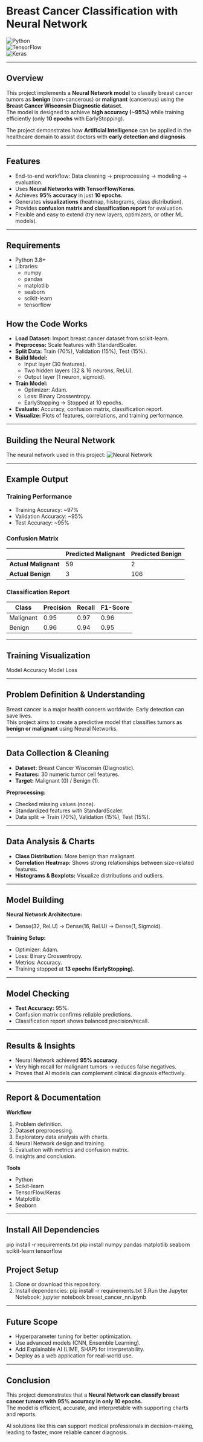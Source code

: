 #  Breast Cancer Classification with Neural Network

![Python](https://img.shields.io/badge/Python-3.8%2B-blue)  
![TensorFlow](https://img.shields.io/badge/TensorFlow-2.x-orange)  
![Keras](https://img.shields.io/badge/Keras-Neural--Network-green)  

---

##  Overview
This project implements a **Neural Network model** to classify breast cancer tumors as **benign** (non-cancerous) or **malignant** (cancerous) using the **Breast Cancer Wisconsin Diagnostic dataset**.  
The model is designed to achieve **high accuracy (~95%)** while training efficiently (only **10 epochs** with EarlyStopping).  

The project demonstrates how **Artificial Intelligence** can be applied in the healthcare domain to assist doctors with **early detection and diagnosis**.  

---

##  Features
- End-to-end workflow: Data cleaning → preprocessing → modeling → evaluation.  
- Uses **Neural Networks with TensorFlow/Keras**.  
- Achieves **95% accuracy** in just **10 epochs**.  
- Generates **visualizations** (heatmap, histograms, class distribution).  
- Provides **confusion matrix and classification report** for evaluation.  
- Flexible and easy to extend (try new layers, optimizers, or other ML models).  

---

##  Requirements
- Python 3.8+  
- Libraries:  
  - numpy  
  - pandas  
  - matplotlib  
  - seaborn  
  - scikit-learn  
  - tensorflow
 
   
##  How the Code Works

- **Load Dataset:** Import breast cancer dataset from scikit-learn.  
- **Preprocess:** Scale features with StandardScaler.  
- **Split Data:** Train (70%), Validation (15%), Test (15%).  
- **Build Model:**  
  - Input layer (30 features).  
  - Two hidden layers (32 & 16 neurons, ReLU).  
  - Output layer (1 neuron, sigmoid).  
- **Train Model:**  
  - Optimizer: Adam.  
  - Loss: Binary Crossentropy.  
  - EarlyStopping → Stopped at 10 epochs.  
- **Evaluate:** Accuracy, confusion matrix, classification report.  
- **Visualize:** Plots of features, correlations, and training performance.  

---

## Building the Neural Network
The neural network used in this project:
![Neural Network](images/nn_structure.png)


---

##  Example Output

### Training Performance
- Training Accuracy: ~97%  
- Validation Accuracy: ~95%  
- Test Accuracy: ~95%  

### Confusion Matrix
|                   | Predicted Malignant | Predicted Benign |
|-------------------|----------------------|------------------|
| **Actual Malignant** | 59                   | 2                |
| **Actual Benign**    | 3                    | 106              |

### Classification Report
| Class     | Precision | Recall | F1-Score |
|-----------|-----------|--------|----------|
| Malignant | 0.95      | 0.97   | 0.96     |
| Benign    | 0.96      | 0.94   | 0.95     |

---

## Training Visualization
Model Accuracy
Model Loss

---

##  Problem Definition & Understanding 

Breast cancer is a major health concern worldwide. Early detection can save lives.  
This project aims to create a predictive model that classifies tumors as **benign or malignant** using Neural Networks.

---

##  Data Collection & Cleaning 

- **Dataset:** Breast Cancer Wisconsin (Diagnostic).  
- **Features:** 30 numeric tumor cell features.  
- **Target:** Malignant (0) / Benign (1).  

**Preprocessing:**  
- Checked missing values (none).  
- Standardized features with StandardScaler.  
- Data split → Train (70%), Validation (15%), Test (15%).  

---

##  Data Analysis & Charts 

- **Class Distribution:** More benign than malignant.  
- **Correlation Heatmap:** Shows strong relationships between size-related features.  
- **Histograms & Boxplots:** Visualize distributions and outliers.  

---

##  Model Building 

**Neural Network Architecture:**  
- Dense(32, ReLU) → Dense(16, ReLU) → Dense(1, Sigmoid).  

**Training Setup:**  
- Optimizer: Adam.  
- Loss: Binary Crossentropy.  
- Metrics: Accuracy.  
- Training stopped at **13 epochs (EarlyStopping).**  

---

##  Model Checking 

- **Test Accuracy:** 95%.  
- Confusion matrix confirms reliable predictions.  
- Classification report shows balanced precision/recall.  

---

##  Results & Insights 

- Neural Network achieved **95% accuracy**.  
- Very high recall for malignant tumors → reduces false negatives.  
- Proves that AI models can complement clinical diagnosis effectively.  

---

##  Report & Documentation 

**Workflow**  
1. Problem definition.  
2. Dataset preprocessing.  
3. Exploratory data analysis with charts.  
4. Neural Network design and training.  
5. Evaluation with metrics and confusion matrix.  
6. Insights and conclusion.  

**Tools**  
- Python  
- Scikit-learn  
- TensorFlow/Keras  
- Matplotlib  
- Seaborn  

---
##  Install All Dependencies

pip install -r requirements.txt
pip install numpy pandas matplotlib seaborn scikit-learn tensorflow

## Project Setup

1. Clone or download this repository.
2. Install dependencies:
    pip install -r requirements.txt
3.Run the Jupyter Notebook:
   jupyter notebook breast_cancer_nn.ipynb

---
   
##  Future Scope

- Hyperparameter tuning for better optimization.  
- Use advanced models (CNN, Ensemble Learning).  
- Add Explainable AI (LIME, SHAP) for interpretability.  
- Deploy as a web application for real-world use.  

---

##  Conclusion

This project demonstrates that a **Neural Network can classify breast cancer tumors with 95% accuracy in only 10 epochs.**  
The model is efficient, accurate, and interpretable with supporting charts and reports.  

AI solutions like this can support medical professionals in decision-making, leading to faster, more reliable cancer diagnosis.




